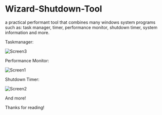 # Wizard-Shutdown-Tool

a practical performant tool that combines many windows system programs such as: task manager, timer, performance monitor, shutdown timer, system information and more.
 
Taskmanager:

![Screen3](https://user-images.githubusercontent.com/109457379/212560377-e539b1f2-3efe-4a3d-93df-ab926c3afeeb.png)

Performance Monitor:

![Screen1](https://user-images.githubusercontent.com/109457379/212560388-3d8b5c83-724d-40ac-bb8a-85011dfe358d.png)

Shutdown Timer:

![Screen2](https://user-images.githubusercontent.com/109457379/212560393-d5ef0df1-a24d-48a7-a9b2-00e5e29b3a0c.png)

And more!

Thanks for reading!
